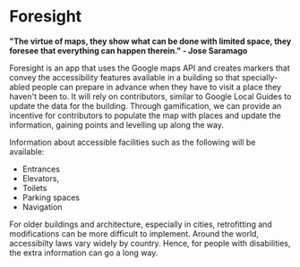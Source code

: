 # Foresight 

**"The virtue of maps, they show what can be done with limited space, they foresee that everything can happen therein."                                                                                                                                                                                                             - Jose Saramago**

Foresight is an app that uses the Google maps API and creates markers that convey the accessibility features available in a building so that specially-abled people can prepare in advance when they have to visit a place they haven't been to. It will rely on contributors, similar to Google Local Guides to update the data for the building. Through gamification, we can provide an incentive for contributors to populate the map with places and update the information, gaining points and levelling up along the way.

Information about accessible facilities such as the following will be available:
* Entrances
* Elevators,
* Toilets
* Parking spaces
* Navigation

For older buildings and architecture, especially in cities, retrofitting and modifications can be more difficult to implement. Around the world, accessibilty laws vary widely by country. Hence, for people with disabilities, the extra information can go a long way. 
